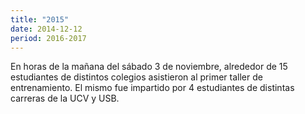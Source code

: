 ```yaml
---
title: "2015"
date: 2014-12-12
period: 2016-2017
---
```

En horas de la mañana del sábado 3 de noviembre, alrededor de 15 estudiantes de distintos colegios asistieron al primer taller de entrenamiento. El mismo fue impartido por 4 estudiantes de distintas carreras de la UCV y USB.
